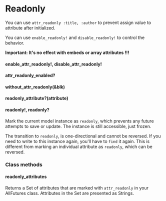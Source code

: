 # Readonly

You can use `attr_readonly :title, :author` to prevent assign value to attribute after initialized.

You can use `enable_readonly!` and `disable_readonly!` to control the behavior.

**Important: It's no effect with embeds or array attributes !!!**

#### enable\_attr\_readonly!, disable\_attr\_readonly!

#### attr\_readonly\_enabled?

#### without\_attr\_readonly(\&blk)

#### readonly\_attribute?(attribute)

#### readonly!, readonly?

Mark the current model instance as `readonly`, which prevents any future attempts to save or update. The instance is still accessible, just frozen.

The transition to `readonly`, is one-directional and cannot be reversed. If you need to write to this instance again, you'll have to `find` it again. This is different from marking an individual attribute as `readonly`, which can be reversed.

### Class methods

#### readonly\_attributes

Returns a Set of attributes that are marked with `attr_readonly` in your AllFutures class. Attributes in the Set are presented as Strings.
